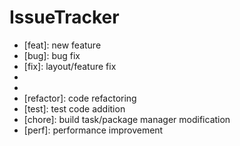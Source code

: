 # IssueTracker 

- [feat]: new feature
- [bug]: bug fix
- [fix]: layout/feature fix
- [docs]: documentation
- [style]: stylling/formatting
- [refactor]: code refactoring
- [test]: test code addition
- [chore]: build task/package manager modification
- [perf]: performance improvement
